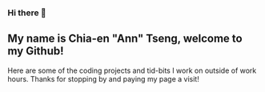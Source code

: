### Hi there 👋
## My name is Chia-en "Ann" Tseng, welcome to my Github!
Here are some of the coding projects and tid-bits I work on outside of work hours. Thanks for stopping by and paying my page a visit!

<!--
**Ann-c-Tseng/Ann-c-Tseng** is a ✨ _special_ ✨ repository because its `README.md` (this file) appears on your GitHub profile.

Here are some ideas to get you started:

- 🔭 I’m currently working on ...
- 🌱 I’m currently learning ...
- 👯 I’m looking to collaborate on ...
- 🤔 I’m looking for help with ...
- 💬 Ask me about ...
- 📫 How to reach me: ...
- 😄 Pronouns: ...
- ⚡ Fun fact: ...
-->
